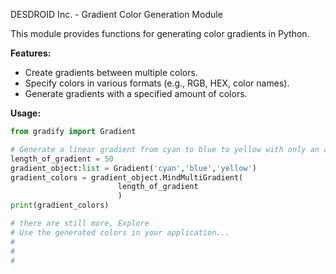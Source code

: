 DESDROID Inc. - Gradient Color Generation Module

This module provides functions for generating color gradients in Python.

**Features:**

* Create gradients between multiple colors.
* Specify colors in various formats (e.g., RGB, HEX, color names).
* Generate gradients with a specified amount of colors.

**Usage:**

```python
from gradify import Gradient

# Generate a linear gradient from cyan to blue to yellow with only an amount of 50 colors
length_of_gradient = 50
gradient_object:list = Gradient('cyan','blue','yellow')
gradient_colors = gradient_object.MindMultiGradient(
                        length_of_gradient
                        )
print(gradient_colors)

# there are still more, Explore
# Use the generated colors in your application...
#
#
#
```
